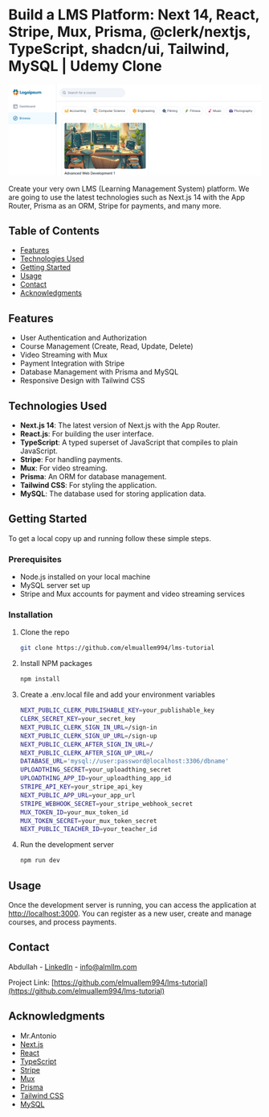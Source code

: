# Build a LMS Platform: Next 14, React, Stripe, Mux, Prisma, @clerk/nextjs, TypeScript, shadcn/ui, Tailwind, MySQL | Udemy Clone

![Project Screenshot](public/screenshot1.png)

Create your very own LMS (Learning Management System) platform. We are going to use the latest technologies such as Next.js 14 with the App Router, Prisma as an ORM, Stripe for payments, and many more.

## Table of Contents

- [Features](#features)
- [Technologies Used](#technologies-used)
- [Getting Started](#getting-started)
- [Usage](#usage)
- [Contact](#contact)
- [Acknowledgments](#acknowledgments)

## Features

- User Authentication and Authorization
- Course Management (Create, Read, Update, Delete)
- Video Streaming with Mux
- Payment Integration with Stripe
- Database Management with Prisma and MySQL
- Responsive Design with Tailwind CSS

## Technologies Used

- **Next.js 14**: The latest version of Next.js with the App Router.
- **React.js**: For building the user interface.
- **TypeScript**: A typed superset of JavaScript that compiles to plain JavaScript.
- **Stripe**: For handling payments.
- **Mux**: For video streaming.
- **Prisma**: An ORM for database management.
- **Tailwind CSS**: For styling the application.
- **MySQL**: The database used for storing application data.

## Getting Started

To get a local copy up and running follow these simple steps.

### Prerequisites

- Node.js installed on your local machine
- MySQL server set up
- Stripe and Mux accounts for payment and video streaming services

### Installation

1. Clone the repo

   ```sh
   git clone https://github.com/elmuallem994/lms-tutorial
   ```

2. Install NPM packages

   ```sh
   npm install
   ```

3. Create a .env.local file and add your environment variables

   ```sh
   NEXT_PUBLIC_CLERK_PUBLISHABLE_KEY=your_publishable_key
   CLERK_SECRET_KEY=your_secret_key
   NEXT_PUBLIC_CLERK_SIGN_IN_URL=/sign-in
   NEXT_PUBLIC_CLERK_SIGN_UP_URL=/sign-up
   NEXT_PUBLIC_CLERK_AFTER_SIGN_IN_URL=/
   NEXT_PUBLIC_CLERK_AFTER_SIGN_UP_URL=/
   DATABASE_URL='mysql://user:password@localhost:3306/dbname'
   UPLOADTHING_SECRET=your_uploadthing_secret
   UPLOADTHING_APP_ID=your_uploadthing_app_id
   STRIPE_API_KEY=your_stripe_api_key
   NEXT_PUBLIC_APP_URL=your_app_url
   STRIPE_WEBHOOK_SECRET=your_stripe_webhook_secret
   MUX_TOKEN_ID=your_mux_token_id
   MUX_TOKEN_SECRET=your_mux_token_secret
   NEXT_PUBLIC_TEACHER_ID=your_teacher_id

   ```

4. Run the development server

   ```sh
   npm run dev

   ```

## Usage

Once the development server is running, you can access the application at [http://localhost:3000](http://localhost:3000). You can register as a new user, create and manage courses, and process payments.

## Contact

Abdullah - [LinkedIn](https://www.linkedin.com/in/abdullah-almoallem-43712a22b) - info@almllm.com

Project Link: [https://github.com/elmuallem994/lms-tutorial](https://github.com/elmuallem994/lms-tutorial)

## Acknowledgments

- Mr.Antonio
- [Next.js](https://nextjs.org/)
- [React](https://reactjs.org/)
- [TypeScript](https://www.typescriptlang.org/)
- [Stripe](https://stripe.com/)
- [Mux](https://mux.com/)
- [Prisma](https://www.prisma.io/)
- [Tailwind CSS](https://tailwindcss.com/)
- [MySQL](https://www.mysql.com/)
